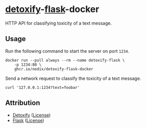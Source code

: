 # [detoxify]-[flask]-docker

HTTP API for classifying toxicity of a text message.

## Usage

Run the following command to start the server on port `1234`.

```shell
docker run --pull always --rm --name detoxify-flask \
    -p 1234:80 \
    ghcr.io/nedix/detoxify-flask-docker
```

Send a network request to classify the toxicity of a text message.

```shell
curl '127.0.0.1:1234?text=foobar'
```

## Attribution

- [Detoxify] ([License](https://raw.githubusercontent.com/unitaryai/detoxify/master/LICENSE))
- [Flask] ([License](https://raw.githubusercontent.com/pallets/flask/main/LICENSE.txt))

[Detoxify]: https://github.com/unitaryai/detoxify
[Flask]: https://github.com/pallets/flask
